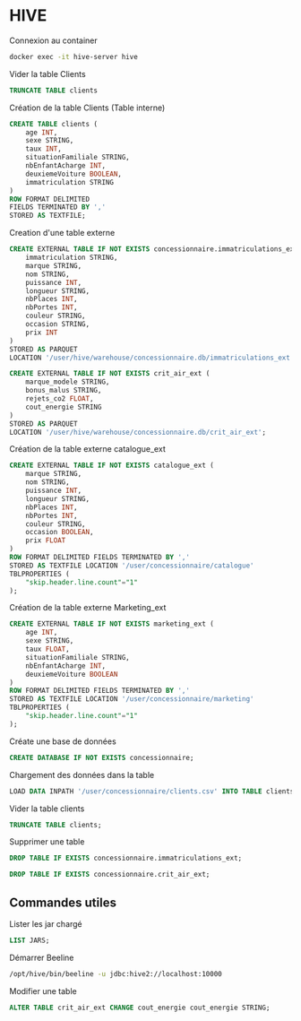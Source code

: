 # HIVE

Connexion au container
```bash
docker exec -it hive-server hive
```

Vider la table Clients
```SQL
TRUNCATE TABLE clients
```

Création de la table Clients (Table interne)
```SQL
CREATE TABLE clients (
    age INT,
    sexe STRING,
    taux INT,
    situationFamiliale STRING,
    nbEnfantAcharge INT,
    deuxiemeVoiture BOOLEAN,
    immatriculation STRING
)
ROW FORMAT DELIMITED
FIELDS TERMINATED BY ','
STORED AS TEXTFILE;
```

Creation d'une table externe
```sql
CREATE EXTERNAL TABLE IF NOT EXISTS concessionnaire.immatriculations_ext (
    immatriculation STRING,
    marque STRING,
    nom STRING,
    puissance INT,
    longueur STRING,
    nbPlaces INT,
    nbPortes INT,
    couleur STRING,
    occasion STRING,
    prix INT
)
STORED AS PARQUET
LOCATION '/user/hive/warehouse/concessionnaire.db/immatriculations_ext';
```

```sql
CREATE EXTERNAL TABLE IF NOT EXISTS crit_air_ext (
    marque_modele STRING,
    bonus_malus STRING,
    rejets_co2 FLOAT,
    cout_energie STRING
)
STORED AS PARQUET
LOCATION '/user/hive/warehouse/concessionnaire.db/crit_air_ext';
```
Création de la table externe catalogue_ext
```SQL
CREATE EXTERNAL TABLE IF NOT EXISTS catalogue_ext (
    marque STRING,
    nom STRING,
    puissance INT,
    longueur STRING,
    nbPlaces INT,
    nbPortes INT,
    couleur STRING,
    occasion BOOLEAN,
    prix FLOAT
)
ROW FORMAT DELIMITED FIELDS TERMINATED BY ','
STORED AS TEXTFILE LOCATION '/user/concessionnaire/catalogue'
TBLPROPERTIES (
    "skip.header.line.count"="1"
);

```

Création de la table externe Marketing_ext
```SQL
CREATE EXTERNAL TABLE IF NOT EXISTS marketing_ext (
    age INT,
    sexe STRING,
    taux FLOAT,
    situationFamiliale STRING,
    nbEnfantAcharge INT,
    deuxiemeVoiture BOOLEAN
)
ROW FORMAT DELIMITED FIELDS TERMINATED BY ','
STORED AS TEXTFILE LOCATION '/user/concessionnaire/marketing'
TBLPROPERTIES (
    "skip.header.line.count"="1"
);
```

Créate une base de données
```sql
CREATE DATABASE IF NOT EXISTS concessionnaire;
```

Chargement des données dans la table
```SQL
LOAD DATA INPATH '/user/concessionnaire/clients.csv' INTO TABLE clients;
```

Vider la table clients
```SQL
TRUNCATE TABLE clients;
```

Supprimer une table
```sql
DROP TABLE IF EXISTS concessionnaire.immatriculations_ext;
```

```sql
DROP TABLE IF EXISTS concessionnaire.crit_air_ext;
```

## Commandes utiles
Lister les jar chargé
```SQL
LIST JARS;
```
Démarrer Beeline
```bash
/opt/hive/bin/beeline -u jdbc:hive2://localhost:10000
```

Modifier une table
```sql
ALTER TABLE crit_air_ext CHANGE cout_energie cout_energie STRING;
```